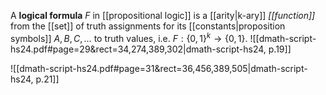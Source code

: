 
A **logical formula** $F$ in [[propositional logic]] is a [[arity|k-ary]] *[[function]]* from the [[set]] of truth assignments for its [[constants|proposition symbols]] $A, B, C, \dots$ to truth values, i.e. $F :\{0, 1\}^k \to \{0,1\}$.
![[dmath-script-hs24.pdf#page=29&rect=34,274,389,302|dmath-script-hs24, p.19]]


![[dmath-script-hs24.pdf#page=31&rect=36,456,389,505|dmath-script-hs24, p.21]]

